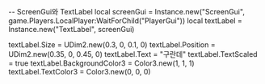 -- ScreenGui와 TextLabel
local screenGui = Instance.new("ScreenGui", game.Players.LocalPlayer:WaitForChild("PlayerGui"))
local textLabel = Instance.new("TextLabel", screenGui)

textLabel.Size = UDim2.new(0.3, 0, 0.1, 0)
textLabel.Position = UDim2.new(0.35, 0, 0.45, 0)
textLabel.Text = "구란데"
textLabel.TextScaled = true
textLabel.BackgroundColor3 = Color3.new(1, 1, 1)
textLabel.TextColor3 = Color3.new(0, 0, 0)
